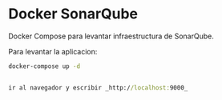 # Docker SonarQube

Docker Compose para levantar infraestructura de SonarQube.

Para levantar la aplicacion:

``` cmd
docker-compose up -d


ir al navegador y escribir _http://localhost:9000_
